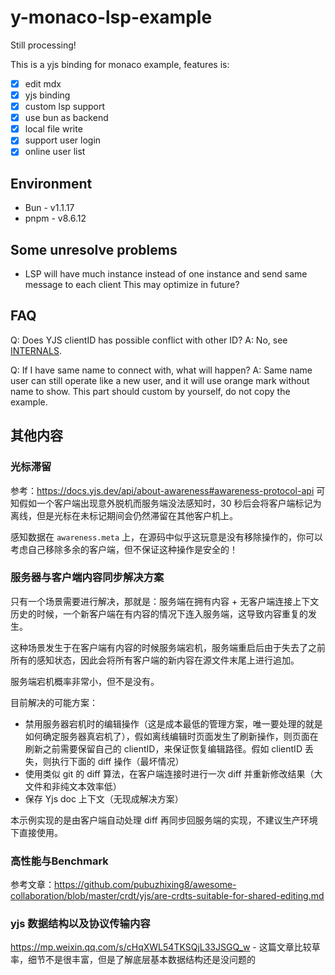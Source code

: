 # y-monaco-lsp-example

Still processing!

This is a yjs binding for monaco example, features is:

- [x] edit mdx
- [x] yjs binding
- [x] custom lsp support
- [x] use bun as backend
- [x] local file write
- [x] support user login
- [x] online user list

## Environment

- Bun - v1.1.17
- pnpm - v8.6.12

## Some unresolve problems

- LSP will have much instance instead of one instance and send same message to each client
  This may optimize in future?

## FAQ

Q: Does YJS clientID has possible conflict with other ID?
A: No, see [INTERNALS](https://github.com/yjs/yjs/blob/main/INTERNALS.md).

Q: If I have same name to connect with, what will happen?
A: Same name user can still operate like a new user, and it will use orange mark without name to show. This part should custom by yourself, do not copy the example.

## 其他内容

### 光标滞留

参考：https://docs.yjs.dev/api/about-awareness#awareness-protocol-api 可知假如一个客户端出现意外脱机而服务端没法感知时，30 秒后会将客户端标记为离线，但是光标在未标记期间会仍然滞留在其他客户机上。

感知数据在 `awareness.meta` 上，在源码中似乎这玩意是没有移除操作的，你可以考虑自己移除多余的客户端，但不保证这种操作是安全的！

### 服务器与客户端内容同步解决方案

只有一个场景需要进行解决，那就是：服务端在拥有内容 + 无客户端连接上下文历史的时候，一个新客户端在有内容的情况下连入服务端，这导致内容重复的发生。

这种场景发生于在客户端有内容的时候服务端宕机，服务端重启后由于失去了之前所有的感知状态，因此会将所有客户端的新内容在源文件末尾上进行追加。

服务端宕机概率非常小，但不是没有。

目前解决的可能方案：
- 禁用服务器宕机时的编辑操作（这是成本最低的管理方案，唯一要处理的就是如何确定服务器真宕机了），假如离线编辑时页面发生了刷新操作，则页面在刷新之前需要保留自己的 clientID，来保证恢复编辑路径。假如 clientID 丢失，则执行下面的 diff 操作（最坏情况）
- 使用类似 git 的 diff 算法，在客户端连接时进行一次 diff 并重新修改结果（大文件和非纯文本效率低）
- 保存 Yjs doc 上下文（无现成解决方案）

本示例实现的是由客户端自动处理 diff 再同步回服务端的实现，不建议生产环境下直接使用。

### 高性能与Benchmark

参考文章：https://github.com/pubuzhixing8/awesome-collaboration/blob/master/crdt/yjs/are-crdts-suitable-for-shared-editing.md

### yjs 数据结构以及协议传输内容

https://mp.weixin.qq.com/s/cHqXWL54TKSQjL33JSGQ_w - 这篇文章比较草率，细节不是很丰富，但是了解底层基本数据结构还是没问题的

